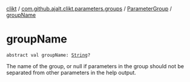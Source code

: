 [clikt](../../index.md) / [com.github.ajalt.clikt.parameters.groups](../index.md) / [ParameterGroup](index.md) / [groupName](./group-name.md)

# groupName

`abstract val groupName: `[`String`](https://kotlinlang.org/api/latest/jvm/stdlib/kotlin/-string/index.html)`?`

The name of the group, or null if parameters in the group should not be separated from other
parameters in the help output.


